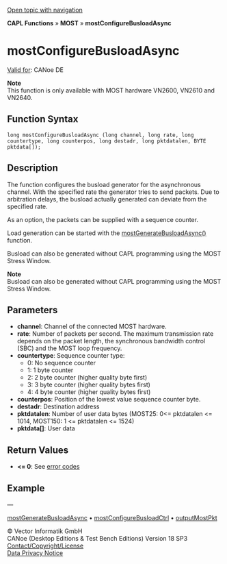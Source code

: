 [Open topic with navigation](../../../../../CANoeDEFamily.htm#Topics/CAPLFunctions/MOST/Functions/CAPLfunctionMOSTConfigureBusloadAsync.md)

**CAPL Functions** » **MOST** » **mostConfigureBusloadAsync**

# mostConfigureBusloadAsync

[Valid for](../../../Shared/FeatureAvailability.md): CANoe DE

**Note**  
This function is only available with MOST hardware VN2600, VN2610 and VN2640.

## Function Syntax

```plaintext
long mostConfigureBusloadAsync (long channel, long rate, long countertype, long counterpos, long destadr, long pktdatalen, BYTE pktdata[]);
```

## Description

The function configures the busload generator for the asynchronous channel. With the specified rate the generator tries to send packets. Due to arbitration delays, the busload actually generated can deviate from the specified rate.

As an option, the packets can be supplied with a sequence counter.

Load generation can be started with the [mostGenerateBusloadAsync()](CAPLfunctionMOSTGenerateBusloadAsync.md) function.

Busload can also be generated without CAPL programming using the MOST Stress Window.

**Note**  
Busload can also be generated without CAPL programming using the MOST Stress Window.

## Parameters

- **channel**: Channel of the connected MOST hardware.
- **rate**: Number of packets per second. The maximum transmission rate depends on the packet length, the synchronous bandwidth control (SBC) and the MOST loop frequency.
- **countertype**: Sequence counter type:
  - 0: No sequence counter
  - 1: 1 byte counter
  - 2: 2 byte counter (higher quality byte first)
  - 3: 3 byte counter (higher quality bytes first)
  - 4: 4 byte counter (higher quality bytes first)
- **counterpos**: Position of the lowest value sequence counter byte.
- **destadr**: Destination address
- **pktdatalen**: Number of user data bytes (MOST25: 0<= pktdatalen <= 1014, MOST150: 1 <= pktdatalen <= 1524)
- **pktdata[]**: User data

## Return Values

- **<= 0**: See [error codes](../CAPLfunctionsMOSTErrorCodes.md)

## Example

—

[mostGenerateBusloadAsync](CAPLfunctionMOSTGenerateBusloadAsync.md) • [mostConfigureBusloadCtrl](CAPLfunctionMOSTConfigureBusloadCtrl.md) • [outputMostPkt](CAPLfunctionMOSTOutputMostPkt.md)

© Vector Informatik GmbH  
CANoe (Desktop Editions & Test Bench Editions) Version 18 SP3  
[Contact/Copyright/License](../../../Shared/ContactCopyrightLicense.md)  
[Data Privacy Notice](https://www.vector.com/int/en/company/get-info/privacy-policy/)
